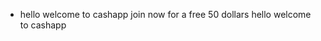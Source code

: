 - hello welcome to cashapp
join now for a free 50 dollars
hello welcome to cashapp


<!---for only today I got a free 50 dollars start up
Dex504/Dex504 is a ✨ special ✨ repository because its `README.md` (this file) appears on your GitHub profile.
You can click the Preview link to take a look at your changes.
--->
